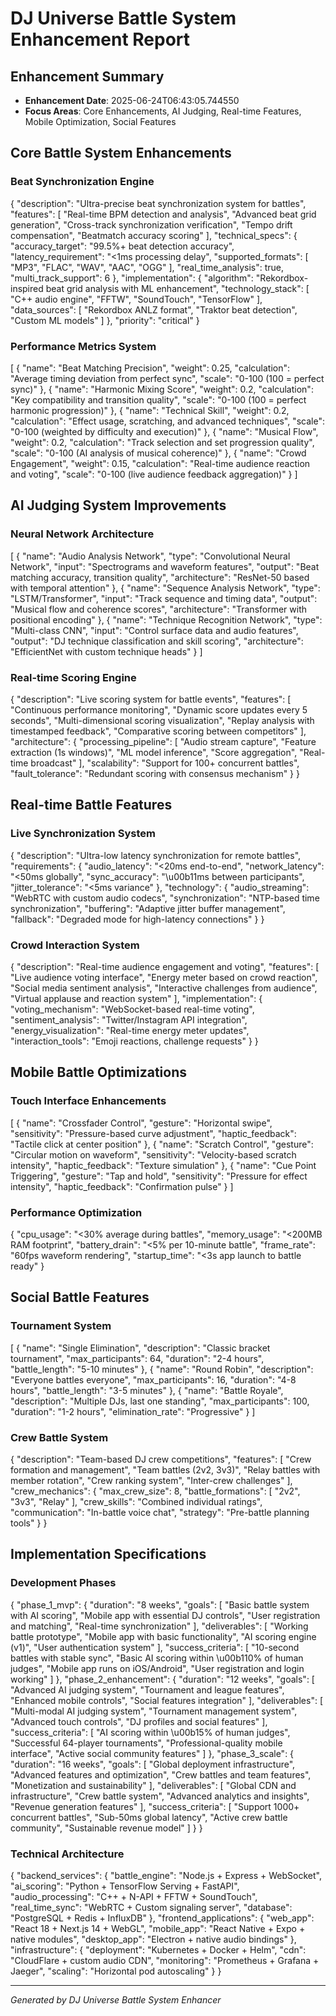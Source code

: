 # DJ Universe Battle System Enhancement Report

## Enhancement Summary
- **Enhancement Date**: 2025-06-24T06:43:05.744550
- **Focus Areas**: Core Enhancements, AI Judging, Real-time Features, Mobile Optimization, Social Features

## Core Battle System Enhancements
### Beat Synchronization Engine
{
  "description": "Ultra-precise beat synchronization system for battles",
  "features": [
    "Real-time BPM detection and analysis",
    "Advanced beat grid generation",
    "Cross-track synchronization verification",
    "Tempo drift compensation",
    "Beatmatch accuracy scoring"
  ],
  "technical_specs": {
    "accuracy_target": "99.5%+ beat detection accuracy",
    "latency_requirement": "<1ms processing delay",
    "supported_formats": [
      "MP3",
      "FLAC",
      "WAV",
      "AAC",
      "OGG"
    ],
    "real_time_analysis": true,
    "multi_track_support": 6
  },
  "implementation": {
    "algorithm": "Rekordbox-inspired beat grid analysis with ML enhancement",
    "technology_stack": [
      "C++ audio engine",
      "FFTW",
      "SoundTouch",
      "TensorFlow"
    ],
    "data_sources": [
      "Rekordbox ANLZ format",
      "Traktor beat detection",
      "Custom ML models"
    ]
  },
  "priority": "critical"
}

### Performance Metrics System
[
  {
    "name": "Beat Matching Precision",
    "weight": 0.25,
    "calculation": "Average timing deviation from perfect sync",
    "scale": "0-100 (100 = perfect sync)"
  },
  {
    "name": "Harmonic Mixing Score",
    "weight": 0.2,
    "calculation": "Key compatibility and transition quality",
    "scale": "0-100 (100 = perfect harmonic progression)"
  },
  {
    "name": "Technical Skill",
    "weight": 0.2,
    "calculation": "Effect usage, scratching, and advanced techniques",
    "scale": "0-100 (weighted by difficulty and execution)"
  },
  {
    "name": "Musical Flow",
    "weight": 0.2,
    "calculation": "Track selection and set progression quality",
    "scale": "0-100 (AI analysis of musical coherence)"
  },
  {
    "name": "Crowd Engagement",
    "weight": 0.15,
    "calculation": "Real-time audience reaction and voting",
    "scale": "0-100 (live audience feedback aggregation)"
  }
]

## AI Judging System Improvements
### Neural Network Architecture
[
  {
    "name": "Audio Analysis Network",
    "type": "Convolutional Neural Network",
    "input": "Spectrograms and waveform features",
    "output": "Beat matching accuracy, transition quality",
    "architecture": "ResNet-50 based with temporal attention"
  },
  {
    "name": "Sequence Analysis Network",
    "type": "LSTM/Transformer",
    "input": "Track sequence and timing data",
    "output": "Musical flow and coherence scores",
    "architecture": "Transformer with positional encoding"
  },
  {
    "name": "Technique Recognition Network",
    "type": "Multi-class CNN",
    "input": "Control surface data and audio features",
    "output": "DJ technique classification and skill scoring",
    "architecture": "EfficientNet with custom technique heads"
  }
]

### Real-time Scoring Engine
{
  "description": "Live scoring system for battle events",
  "features": [
    "Continuous performance monitoring",
    "Dynamic score updates every 5 seconds",
    "Multi-dimensional scoring visualization",
    "Replay analysis with timestamped feedback",
    "Comparative scoring between competitors"
  ],
  "architecture": {
    "processing_pipeline": [
      "Audio stream capture",
      "Feature extraction (1s windows)",
      "ML model inference",
      "Score aggregation",
      "Real-time broadcast"
    ],
    "scalability": "Support for 100+ concurrent battles",
    "fault_tolerance": "Redundant scoring with consensus mechanism"
  }
}

## Real-time Battle Features
### Live Synchronization System
{
  "description": "Ultra-low latency synchronization for remote battles",
  "requirements": {
    "audio_latency": "<20ms end-to-end",
    "network_latency": "<50ms globally",
    "sync_accuracy": "\u00b11ms between participants",
    "jitter_tolerance": "<5ms variance"
  },
  "technology": {
    "audio_streaming": "WebRTC with custom audio codecs",
    "synchronization": "NTP-based time synchronization",
    "buffering": "Adaptive jitter buffer management",
    "fallback": "Degraded mode for high-latency connections"
  }
}

### Crowd Interaction System
{
  "description": "Real-time audience engagement and voting",
  "features": [
    "Live audience voting interface",
    "Energy meter based on crowd reaction",
    "Social media sentiment analysis",
    "Interactive challenges from audience",
    "Virtual applause and reaction system"
  ],
  "implementation": {
    "voting_mechanism": "WebSocket-based real-time voting",
    "sentiment_analysis": "Twitter/Instagram API integration",
    "energy_visualization": "Real-time energy meter updates",
    "interaction_tools": "Emoji reactions, challenge requests"
  }
}

## Mobile Battle Optimizations
### Touch Interface Enhancements
[
  {
    "name": "Crossfader Control",
    "gesture": "Horizontal swipe",
    "sensitivity": "Pressure-based curve adjustment",
    "haptic_feedback": "Tactile click at center position"
  },
  {
    "name": "Scratch Control",
    "gesture": "Circular motion on waveform",
    "sensitivity": "Velocity-based scratch intensity",
    "haptic_feedback": "Texture simulation"
  },
  {
    "name": "Cue Point Triggering",
    "gesture": "Tap and hold",
    "sensitivity": "Pressure for effect intensity",
    "haptic_feedback": "Confirmation pulse"
  }
]

### Performance Optimization
{
  "cpu_usage": "<30% average during battles",
  "memory_usage": "<200MB RAM footprint",
  "battery_drain": "<5% per 10-minute battle",
  "frame_rate": "60fps waveform rendering",
  "startup_time": "<3s app launch to battle ready"
}

## Social Battle Features
### Tournament System
[
  {
    "name": "Single Elimination",
    "description": "Classic bracket tournament",
    "max_participants": 64,
    "duration": "2-4 hours",
    "battle_length": "5-10 minutes"
  },
  {
    "name": "Round Robin",
    "description": "Everyone battles everyone",
    "max_participants": 16,
    "duration": "4-8 hours",
    "battle_length": "3-5 minutes"
  },
  {
    "name": "Battle Royale",
    "description": "Multiple DJs, last one standing",
    "max_participants": 100,
    "duration": "1-2 hours",
    "elimination_rate": "Progressive"
  }
]

### Crew Battle System
{
  "description": "Team-based DJ crew competitions",
  "features": [
    "Crew formation and management",
    "Team battles (2v2, 3v3)",
    "Relay battles with member rotation",
    "Crew ranking system",
    "Inter-crew challenges"
  ],
  "crew_mechanics": {
    "max_crew_size": 8,
    "battle_formations": [
      "2v2",
      "3v3",
      "Relay"
    ],
    "crew_skills": "Combined individual ratings",
    "communication": "In-battle voice chat",
    "strategy": "Pre-battle planning tools"
  }
}

## Implementation Specifications
### Development Phases
{
  "phase_1_mvp": {
    "duration": "8 weeks",
    "goals": [
      "Basic battle system with AI scoring",
      "Mobile app with essential DJ controls",
      "User registration and matching",
      "Real-time synchronization"
    ],
    "deliverables": [
      "Working battle prototype",
      "Mobile app with basic functionality",
      "AI scoring engine (v1)",
      "User authentication system"
    ],
    "success_criteria": [
      "10-second battles with stable sync",
      "Basic AI scoring within \u00b110% of human judges",
      "Mobile app runs on iOS/Android",
      "User registration and login working"
    ]
  },
  "phase_2_enhancement": {
    "duration": "12 weeks",
    "goals": [
      "Advanced AI judging system",
      "Tournament and league features",
      "Enhanced mobile controls",
      "Social features integration"
    ],
    "deliverables": [
      "Multi-modal AI judging system",
      "Tournament management system",
      "Advanced touch controls",
      "DJ profiles and social features"
    ],
    "success_criteria": [
      "AI scoring within \u00b15% of human judges",
      "Successful 64-player tournaments",
      "Professional-quality mobile interface",
      "Active social community features"
    ]
  },
  "phase_3_scale": {
    "duration": "16 weeks",
    "goals": [
      "Global deployment infrastructure",
      "Advanced features and optimization",
      "Crew battles and team features",
      "Monetization and sustainability"
    ],
    "deliverables": [
      "Global CDN and infrastructure",
      "Crew battle system",
      "Advanced analytics and insights",
      "Revenue generation features"
    ],
    "success_criteria": [
      "Support 1000+ concurrent battles",
      "Sub-50ms global latency",
      "Active crew battle community",
      "Sustainable revenue model"
    ]
  }
}

### Technical Architecture
{
  "backend_services": {
    "battle_engine": "Node.js + Express + WebSocket",
    "ai_scoring": "Python + TensorFlow Serving + FastAPI",
    "audio_processing": "C++ + N-API + FFTW + SoundTouch",
    "real_time_sync": "WebRTC + Custom signaling server",
    "database": "PostgreSQL + Redis + InfluxDB"
  },
  "frontend_applications": {
    "web_app": "React 18 + Next.js 14 + WebGL",
    "mobile_app": "React Native + Expo + native modules",
    "desktop_app": "Electron + native audio bindings"
  },
  "infrastructure": {
    "deployment": "Kubernetes + Docker + Helm",
    "cdn": "CloudFlare + custom audio CDN",
    "monitoring": "Prometheus + Grafana + Jaeger",
    "scaling": "Horizontal pod autoscaling"
  }
}

---
*Generated by DJ Universe Battle System Enhancer*
